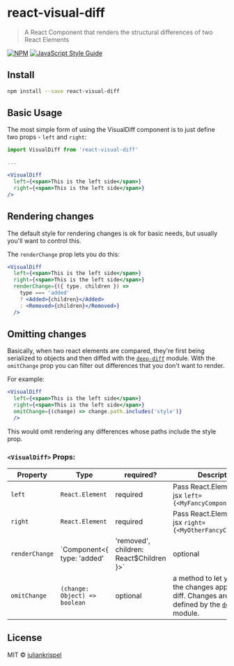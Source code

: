 # react-visual-diff

> A React Component that renders the structural differences of two React Elements

[![NPM](https://img.shields.io/npm/v/react-deep-diff.svg)](https://www.npmjs.com/package/react-deep-diff) [![JavaScript Style Guide](https://img.shields.io/badge/code_style-standard-brightgreen.svg)](https://standardjs.com)

## Install

```bash
npm install --save react-visual-diff
```

## Basic Usage

The most simple form of using the VisualDiff component is to just define two props - `left` and `right`:

```jsx
import VisualDiff from 'react-visual-diff'

...

<VisualDiff
  left={<span>This is the left side</span>}
  right={<span>This is the left side</span>}
/>
```

## Rendering changes

The default style for rendering changes is ok for basic needs, but usually you'll want to control this.

The `renderChange` prop lets you do this:


```jsx
<VisualDiff
  left={<span>This is the left side</span>}
  right={<span>This is the left side</span>}
  renderChange={({ type, children }) => 
    type === 'added'
    ? <Added>{children}</Added>
    : <Removed>{children}</Removed>}
  />
```

## Omitting changes

Basically, when two react elements are compared, they're first being serialized to objects and then diffed with the [`deep-diff`](https://www.npmjs.com/package/deep-diff) module. With the `omitChange` prop you can filter out differences that you don't want to render.

For example:

```jsx
<VisualDiff
  left={<span>This is the left side</span>}
  right={<span>This is the left side</span>}
  omitChange={(change) => change.path.includes('style')}
  />
```

This would omit rendering any differences whose paths include the style prop.

### `<VisualDiff>` Props:

| Property | Type | required? | Description |
| - | - | - | - |
| `left` | `React.Element` | required | Pass React.Element or just jsx `left={<MyFancyComponent>}` |
| `right` | `React.Element` | required | Pass React.Element or just jsx `right={<MyOtherFancyComponent>}` |
| `renderChange` | `Component<{ type: 'added' | 'removed', children: React$Children }>` | optional | A react component (can be just a function) that takes two props, `type` is the type of change (`"added"` or `"removed"`), `children` is just the content of the change |
| `omitChange` | `(change: Object) => boolean` | optional | a method to let you filter the changes applied to the diff. Changes are objects defined by the [`deep-diff`](https://www.npmjs.com/package/deep-diff) module. |


## License

MIT © [juliankrispel](https://github.com/juliankrispel)
